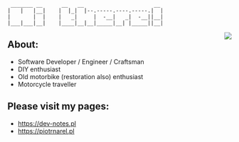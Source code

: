 
```
 _______ __      __   __                      __                      
|   |   |__|    |  |_|  |--.-----.----.-----.|  |                     
|       |  |    |   _|     |  -__|   _|  -__||__|                     
|___|___|__|    |____|__|__|_____|__| |_____||__|  
```
<img align="right" src="https://github-readme-stats.vercel.app/api?username=piotrnarel&show_icons=true&theme=dark&rank_icon=github" />

## About:
- Software Developer / Engineer / Craftsman
- DIY enthusiast
- Old motorbike (restoration also) enthusiast
- Motorcycle traveller


## Please visit my pages:
- https://dev-notes.pl
- https://piotrnarel.pl
